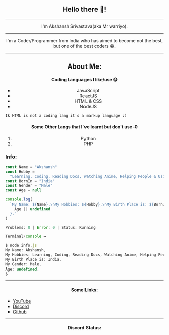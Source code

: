 <h2 align="center"> Hello there 👋! </h2>

<hr />

<p align="center"> I'm Akshansh Srivastava(aka Mr warriyo). </p>

<hr />

<p align="center"> I'm a Coder/Programmer from India who has aimed to become not the best, but one of the best coders 😁. </p>

<hr />

<h2 align="center"> About Me: </h2>

<h4 align="center"> Coding Languages I like/use 😋 </h4>
<ul style="list-style-type: square" align="center">
<li> JavaScript </li>
<li> ReactJS </li>
<li> HTML & CSS </li>
<li> NodeJS </li>
</ul>

`Ik HTML is not a coding lang it's a markup language :)`

<h4 align="center"> Some Other Langs that I've learnt but don't use :0 </h4>
<ul style="list-style-type: sqaure" align="center">
<li> Python </li>
<li> PHP </li>
</ul>

### Info:
```js
const Name = "Akshansh"
const Hobby =
  "Learning, Coding, Reading Docs, Watching Anime, Helping People & Using Instagram"
const BornIn = "India"
const Gender = "Male"
const Age = null

console.log(
  `My Name: ${Name},\nMy Hobbies: ${Hobby},\nMy Birth Place is: ${BornIn},\nMy Gender: ${Gender},\nAge: ${
    Age || undefined
  }.`
)

Problems: 0 | Error: 0 | Status: Running

Terminal/console →

$ node info.js
My Name: Akshansh,
My Hobbies: Learning, Coding, Reading Docs, Watching Anime, Helping People & Using Instagram,
My Birth Place is: India,
My Gender: Male,
Age: undefined.
$
```

<hr />

<h4 align="center"> Some Links: </h4>
<ul style="list-style-type: square">
<li> <a href="https://youtube.com/c/Mr-warriyo"> YouTube </a> </li>
<li> <a href="https://discord.gg/pnYKx8Ch4F"> Discord </a> </li>
<li> <a href="https://github.com/Mr-warriyo"> Github </a> </li>
</ul>

<hr />

<h4 align="center"> Discord Status: </h4>









